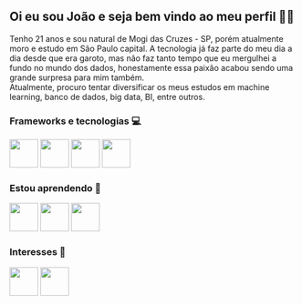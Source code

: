 ## Oi eu sou João e seja bem vindo ao meu perfil 👋🏾
Tenho 21 anos e sou natural de Mogi das Cruzes - SP, porém atualmente moro e estudo em São Paulo capital. A tecnologia já faz parte do meu dia a dia desde que era garoto, mas não faz tanto tempo que eu mergulhei a fundo no mundo dos dados, honestamente essa paixão acabou sendo uma grande surpresa para mim também.  
Atualmente, procuro tentar diversificar os meus estudos em machine learning, banco de dados, big data, BI, entre outros.

### Frameworks e tecnologias 💻

<img loading='lazy' src="https://cdn.jsdelivr.net/gh/devicons/devicon/icons/python/python-original.svg" width=50 height=50 /> <img loading='lazy' src="https://cdn.jsdelivr.net/gh/devicons/devicon/icons/r/r-original.svg" width=50 height=50 /> <img loading='lazy' src="https://cdn.jsdelivr.net/gh/devicons/devicon/icons/c/c-plain.svg" width=50 height=50 />  <img loading='lazy' src="https://cdn.jsdelivr.net/gh/devicons/devicon/icons/cplusplus/cplusplus-plain.svg" width=50 height=50 /> 
          
### Estou aprendendo 📖
<img loading='lazy' src="https://cdn.jsdelivr.net/gh/devicons/devicon/icons/mysql/mysql-original.svg" width=50 height=50 /> <img loading='lazy' src="https://cdn.jsdelivr.net/gh/devicons/devicon/icons/git/git-original.svg" width=50 height=50 /> <img loading='lazy' src="https://cdn.jsdelivr.net/gh/devicons/devicon/icons/tensorflow/tensorflow-original.svg" width=50 height=50 /> 

### Interesses 🤩
<img loading='lazy' src="https://cdn.jsdelivr.net/gh/devicons/devicon/icons/javascript/javascript-original.svg" width=50 height=50 /> <img loading='lazy' src="https://cdn.jsdelivr.net/gh/devicons/devicon/icons/linux/linux-original.svg" width=50 height=50 /> 


<!--
**jorodrigues01/jorodrigues01** is a ✨ _special_ ✨ repository because its `README.md` (this file) appears on your GitHub profile.

Here are some ideas to get you started:

- 🔭 I’m currently working on ...
- 🌱 I’m currently learning ...
- 👯 I’m looking to collaborate on ...
- 🤔 I’m looking for help with ...
- 💬 Ask me about ...
- 📫 How to reach me: ...
- 😄 Pronouns: ...
- ⚡ Fun fact: ...
-->
